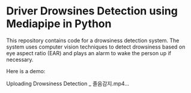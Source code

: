 # Driver Drowsines Detection using Mediapipe in Python

This repository contains code for a drowsiness detection system. The system uses computer vision techniques to detect drowsiness based on eye aspect ratio (EAR) and plays an alarm to wake the person up if necessary.

Here is a demo:

Uploading Drowsiness Detection _ 졸음감지.mp4…
